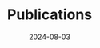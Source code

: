 ---
title: 'Publications'
date: 2024-08-03
type: landing

design:
  spacing: '5rem'

# Note: `username` refers to the user's folder name in `content/authors/`

# Page sections
sections:
  - block: collection
    content:
      username: admin
      title: Publications
      filters:
        folders:
          - publication
        featured_only: false
        tag: ''
        category: ''
        publication_type: ''
        author: ''
        exclude_featured: false
        exclude_future: false
        exclude_past: false
      # Page order: descending (desc) or ascending (asc) date.
      order: desc 
    design:
      # Choose a view for the listings:
      view: citation
      columns: '2'
  - block: collection
    id: conference
    content:
      title: Conferences
      filters:
        folders:
          - event
    design:
      view: article-grid
      columns: 1
---